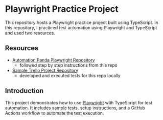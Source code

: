 # Playwright Practice Project

This repository hosts a Playwright practice project built using TypeScript. In this repository, I practiced test automation using Playwright and TypeScript and used two resources.

## Resources

- [Automation Panda Playwright Repository](https://github.com/AutomationPanda/awesome-web-testing-playwright)
  - followed step by step instructions from this repo
- [Sample Trello Project Repository](https://github.com/filiphric/trelloapp-vue-vite-ts)
  - developed and executed tests for this repo locally

## Introduction

This project demonstrates how to use [Playwright](https://playwright.dev/) with TypeScript for test automation. It includes sample tests, setup instructions, and a GitHub Actions workflow to automate the test execution.
